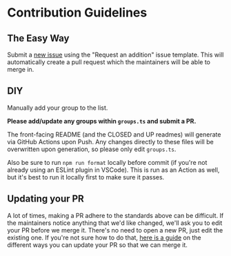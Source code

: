 # Contribution Guidelines

## The Easy Way

Submit a [new issue](https://github.com/j0hnm4r5/awesome-creative-technology/issues/new/choose) using the "Request an addition" issue template. This will automatically create a pull request which the maintainers will be able to merge in.

## DIY

Manually add your group to the list.

**Please add/update any groups within `groups.ts` and submit a PR.**

The front-facing README (and the CLOSED and UP readmes) will generate via GitHub Actions upon Push. Any changes directly to these files will be overwritten upon generation, so please only edit `groups.ts`.

Also be sure to run `npm run format` locally before commit (if you're not already using an ESLint plugin in VSCode). This is run as an Action as well, but it's best to run it locally first to make sure it passes.

## Updating your PR

A lot of times, making a PR adhere to the standards above can be difficult. If the maintainers notice anything that we'd like changed, we'll ask you to edit your PR before we merge it. There's no need to open a new PR, just edit the existing one. If you're not sure how to do that, [here is a guide](https://github.com/RichardLitt/knowledge/blob/master/github/amending-a-commit-guide.md) on the different ways you can update your PR so that we can merge it.
